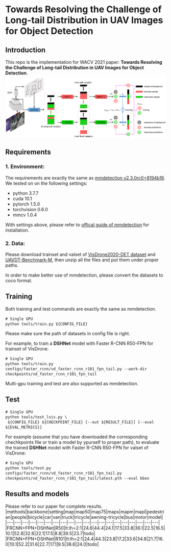 # Towards Resolving the Challenge of Long-tail Distribution in UAV Images for Object Detection

## Introduction
This repo is the implementation for WACV 2021 paper: **Towards Resolving the Challenge of Long-tail Distribution in UAV Images for Object Detection**.
![Framework](fig2.png)
## Requirements
### 1. Environment:
The requirements are exactly the same as [mmdetection v2.3.0rc0+8194b16](https://github.com/open-mmlab/mmdetection/tree/v2.3.0). We tested on on the following settings:

- python 3.7.7
- cuda 10.1
- pytorch 1.5.0 
- torchvision 0.6.0
- mmcv 1.0.4

With settings above, please refer to [offical guide of mmdetection](https://github.com/open-mmlab/mmdetection/blob/v2.3.0/docs/install.md) for installation.
### 2. Data:
Please download trainset and valset of [VisDrone2020-DET dataset](http://aiskyeye.com/download/object-detection/) and [UAVDT-Benchmark-M](https://sites.google.com/site/daviddo0323/projects/uavdt), then unzip all the files and put them under proper paths.

In order to make better use of mmdetection, please convert the datasets to coco format.

## Training

Both training and test commands are exactly the same as mmdetection.
```train
# Single GPU
python tools/train.py ${CONFIG_FILE}
```
Please make sure the path of datasets in config file is right.  

For example, to train a **DSHNet** model with Faster R-CNN R50-FPN for trainset of VisDrone:
```train
# Single GPU
python tools/train.py configs/faster_rcnn/vd_faster_rcnn_r101_fpn_tail.py --work-dir checkpoints/vd_faster_rcnn_r101_fpn_tail
``` 
Multi-gpu training and test are also supported as mmdetection.

## Test
```test
# Single GPU
python tools/test_lvis.py \
 ${CONFIG_FILE} ${CHECKPOINT_FILE} [--out ${RESULT_FILE}] [--eval ${EVAL_METRICS}]
 ```
 
For example (assume that you have downloaded the corresponding chechkpoints file or train a model by ypurself to proper path), to evaluate the trained **DSHNet** model with Faster R-CNN R50-FPN for valset of VisDrone:
```test
# Single GPU
python tools/test.py configs/faster_rcnn/vd_faster_rcnn_r101_fpn_tail.py checkpoints/vd_faster_rcnn_r101_fpn_tail/latest.pth --eval bbox
 ```
## Results and models
Please refer to our paper for complete results.
|methods|backbone|setting|map|map50|map75|maps|mapm|mapl|pedestrian|people|bicycle|car|van|truck|tricycle|awning-tricycle|bus|motor|model|
|---|---|---|---|---|---|---|---|---|---|---|---|---|---|---|---|---|---|---|---|
|FRCNN+FPN+DSHNet|R50|lt:lh=2:1|24.6|44.4|24.1|17.5|33.8|36.1|22.5|16.5|10.1|52.8|32.6|22.1|17.5|8.8|39.5|23.7|todo|
|FRCNN+FPN+DSHNet|R101|lt:lh=2:1|24.4|44.3|23.8|17.2|33.6|34.8|21.7|16.0|10.1|52.2|31.6|22.7|17.1|9.5|38.6|24.0|todo|
